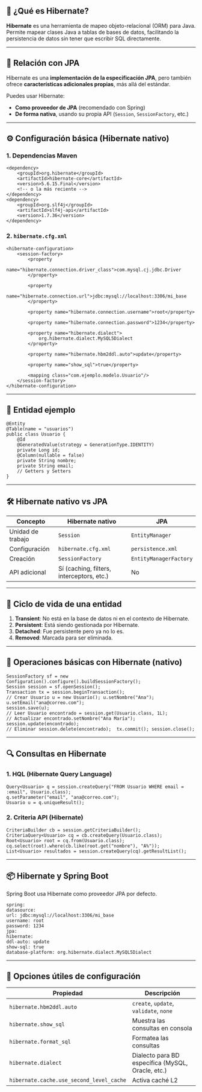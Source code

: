 ## 📘 ¿Qué es Hibernate?

**Hibernate** es una herramienta de mapeo objeto-relacional (ORM) para Java. Permite mapear clases Java a tablas de bases de datos, facilitando la persistencia de datos sin tener que escribir SQL directamente.

---

## 🔗 Relación con JPA

Hibernate es una **implementación de la especificación JPA**, pero también ofrece **características adicionales propias**, más allá del estándar.

Puedes usar Hibernate:

- **Como proveedor de JPA** (recomendado con Spring)
- **De forma nativa**, usando su propia API (`Session`, `SessionFactory`, etc.)

---

## ⚙️ Configuración básica (Hibernate nativo)

### 1. Dependencias Maven
```
<dependency>     
	<groupId>org.hibernate</groupId>     
	<artifactId>hibernate-core</artifactId>     
	<version>5.6.15.Final</version> 
	<!-- o la más reciente --> 
</dependency> 
<dependency>     
	<groupId>org.slf4j</groupId>     
	<artifactId>slf4j-api</artifactId>     
	<version>1.7.36</version> 
</dependency>
```

### 2. `hibernate.cfg.xml`

```
<hibernate-configuration>   
	<session-factory>     
		<property 
			name="hibernate.connection.driver_class">com.mysql.cj.jdbc.Driver
		</property>     
		
		<property 
			name="hibernate.connection.url">jdbc:mysql://localhost:3306/mi_base
		</property>     
		
		<property name="hibernate.connection.username">root</property>  
		   
		<property name="hibernate.connection.password">1234</property>     
		 
		<property name="hibernate.dialect">
			org.hibernate.dialect.MySQL5Dialect
		</property>     
		
		<property name="hibernate.hbm2ddl.auto">update</property>     
		
		<property name="show_sql">true</property>  
		    
		<mapping class="com.ejemplo.modelo.Usuario"/>   
	</session-factory> 
</hibernate-configuration>
```
---

## 🧱 Entidad ejemplo
````
@Entity 
@Table(name = "usuarios") 
public class Usuario {     
	@Id     
	@GeneratedValue(strategy = GenerationType.IDENTITY)     
	private Long id;      
	@Column(nullable = false)     
	private String nombre;      
	private String email;      
	// Getters y Setters 
}
````
---

## 🛠 Hibernate nativo vs JPA

|Concepto|Hibernate nativo|JPA|
|---|---|---|
|Unidad de trabajo|`Session`|`EntityManager`|
|Configuración|`hibernate.cfg.xml`|`persistence.xml`|
|Creación|`SessionFactory`|`EntityManagerFactory`|
|API adicional|Sí (caching, filters, interceptors, etc.)|No|

---

## 🔄 Ciclo de vida de una entidad

1. **Transient**: No está en la base de datos ni en el contexto de Hibernate.
2. **Persistent**: Está siendo gestionada por Hibernate.
3. **Detached**: Fue persistente pero ya no lo es.
4. **Removed**: Marcada para ser eliminada.

---

## 🧠 Operaciones básicas con Hibernate (nativo)
````
SessionFactory sf = new Configuration().configure().buildSessionFactory(); 
Session session = sf.openSession(); 
Transaction tx = session.beginTransaction();  
// Crear Usuario u = new Usuario(); u.setNombre("Ana"); u.setEmail("ana@correo.com"); 
session.save(u);  
// Leer Usuario encontrado = session.get(Usuario.class, 1L);  
// Actualizar encontrado.setNombre("Ana María"); session.update(encontrado);  
// Eliminar session.delete(encontrado);  tx.commit(); session.close();
````
---

## 🔍 Consultas en Hibernate

### 1. HQL (Hibernate Query Language)
````
Query<Usuario> q = session.createQuery("FROM Usuario WHERE email = :email", Usuario.class); 
q.setParameter("email", "ana@correo.com"); 
Usuario u = q.uniqueResult();
````
### 2. Criteria API (Hibernate)
````
CriteriaBuilder cb = session.getCriteriaBuilder(); 
CriteriaQuery<Usuario> cq = cb.createQuery(Usuario.class); 
Root<Usuario> root = cq.from(Usuario.class); cq.select(root).where(cb.like(root.get("nombre"), "A%")); 
List<Usuario> resultados = session.createQuery(cq).getResultList();
````
---

## 📦 Hibernate y Spring Boot

Spring Boot usa Hibernate como proveedor JPA por defecto.
````
spring:   
datasource:     
url: jdbc:mysql://localhost:3306/mi_base     
username: root     
password: 1234   
jpa:     
hibernate:       
ddl-auto: update     
show-sql: true     
database-platform: org.hibernate.dialect.MySQL5Dialect
````
---

## 🧰 Opciones útiles de configuración

| Propiedad                                | Descripción                                       |
| ---------------------------------------- | ------------------------------------------------- |
| `hibernate.hbm2ddl.auto`                 | `create`, `update`, `validate`, `none`            |
| `hibernate.show_sql`                     | Muestra las consultas en consola                  |
| `hibernate.format_sql`                   | Formatea las consultas                            |
| `hibernate.dialect`                      | Dialecto para BD específica (MySQL, Oracle, etc.) |
| `hibernate.cache.use_second_level_cache` | Activa caché L2                                   |

